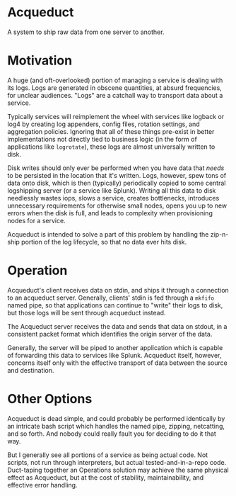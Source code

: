 Acqueduct
==

A system to ship raw data from one server to another.

Motivation
==

A huge (and oft-overlooked) portion of managing a service is dealing with its logs. Logs are generated in obscene quantities, at absurd frequencies, for unclear audiences. "Logs" are a catchall way to transport data about a service.

Typically services will reimplement the wheel with services like logback or log4 by creating log appenders, config files, rotation settings, and aggregation policies. Ignoring that all of these things pre-exist in better implementations not directly tied to business logic (in the form of applications like `logrotate`), these logs are almost universally written to disk.

Disk writes should only ever be performed when you have data that _needs_ to be persisted in the location that it's written. Logs, however, spew tons of data onto disk, which is then (typically) periodically copied to some central logshipping server (or a service like Splunk). Writing all this data to disk needlessly wastes iops, slows a service, creates bottlenecks, introduces unnecessary requirements for otherwise small nodes, opens you up to new errors when the disk is full, and leads to complexity when provisioning nodes for a service.

Acqueduct is intended to solve a part of this problem by handling the zip-n-ship portion of the log lifecycle, so that no data ever hits disk.

Operation
==

Acqueduct's client receives data on stdin, and ships it through a connection to an acqueduct server. Generally, clients' stdin is fed through a `mkfifo` named pipe, so that applications can continue to "write" their logs to disk, but those logs will be sent through acqueduct instead.

The Acqueduct server receives the data and sends that data on stdout, in a consistent packet format which identifies the origin server of the data.

Generally, the server will be piped to another application which is capable of forwarding this data to services like Splunk. Acqueduct itself, however, concerns itself only with the effective transport of data between the source and destination.

Other Options
==

Acqueduct is dead simple, and could probably be performed identically by an intricate bash script which handles the named pipe, zipping, netcatting, and so forth. And nobody could really fault you for deciding to do it that way.

But I generally see all portions of a service as being actual code. Not scripts, not run through interpreters, but actual tested-and-in-a-repo code. Duct-taping together an Operations solution may achieve the same physical effect as Acqueduct, but at the cost of stability, maintainability, and effective error handling.
